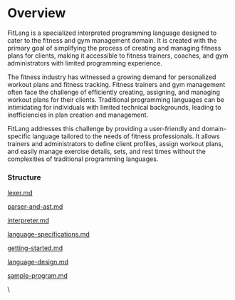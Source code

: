 # Overview

FitLang is a specialized interpreted programming language designed to cater to the fitness and gym management domain. It is created with the primary goal of simplifying the process of creating and managing fitness plans for clients, making it accessible to fitness trainers, coaches, and gym administrators with limited programming experience.

The fitness industry has witnessed a growing demand for personalized workout plans and fitness tracking. Fitness trainers and gym management often face the challenge of efficiently creating, assigning, and managing workout plans for their clients. Traditional programming languages can be intimidating for individuals with limited technical backgrounds, leading to inefficiencies in plan creation and management.

FitLang addresses this challenge by providing a user-friendly and domain-specific language tailored to the needs of fitness professionals. It allows trainers and administrators to define client profiles, assign workout plans, and easily manage exercise details, sets, and rest times without the complexities of traditional programming languages.



### Structure

[lexer.md](lexer.md "mention")

[parser-and-ast.md](parser-and-ast.md "mention")

[interpreter.md](interpreter.md "mention")

[language-specifications.md](language-specifications.md "mention")

[getting-started.md](getting-started.md "mention")

[language-design.md](language-design.md "mention")

[sample-program.md](sample-program.md "mention")



\
